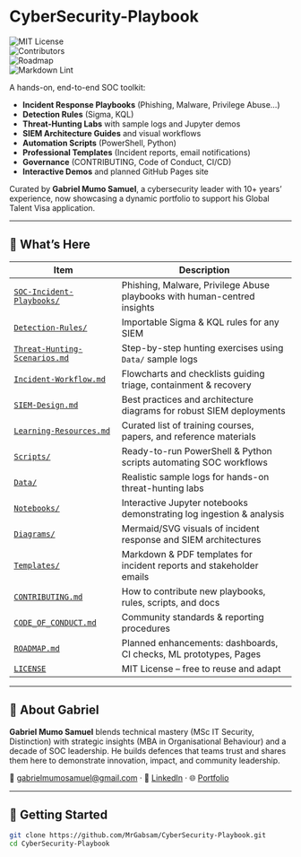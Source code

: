 # CyberSecurity-Playbook

![MIT License](https://img.shields.io/badge/license-MIT-blue.svg)  
![Contributors](https://img.shields.io/github/contributors/MrGabsam/CyberSecurity-Playbook)  
![Roadmap](https://img.shields.io/badge/roadmap-upcoming-orange.svg)  
![Markdown Lint](https://github.com/MrGabsam/CyberSecurity-Playbook/workflows/Lint%20Markdown/badge.svg)

A hands-on, end-to-end SOC toolkit:  
- **Incident Response Playbooks** (Phishing, Malware, Privilege Abuse…)  
- **Detection Rules** (Sigma, KQL)  
- **Threat-Hunting Labs** with sample logs and Jupyter demos  
- **SIEM Architecture Guides** and visual workflows  
- **Automation Scripts** (PowerShell, Python)  
- **Professional Templates** (Incident reports, email notifications)  
- **Governance** (CONTRIBUTING, Code of Conduct, CI/CD)  
- **Interactive Demos** and planned GitHub Pages site  

Curated by **Gabriel Mumo Samuel**, a cybersecurity leader with 10+ years’ experience, now showcasing a dynamic portfolio to support his Global Talent Visa application.

---

## 🔹 What’s Here

| Item                                              | Description                                                           |
|---------------------------------------------------|-----------------------------------------------------------------------|
| [`SOC-Incident-Playbooks/`](./SOC-Incident-Playbooks) | Phishing, Malware, Privilege Abuse playbooks with human-centred insights |
| [`Detection-Rules/`](./Detection-Rules)           | Importable Sigma & KQL rules for any SIEM                             |
| [`Threat-Hunting-Scenarios.md`](./Threat-Hunting-Scenarios.md) | Step-by-step hunting exercises using `Data/` sample logs      |
| [`Incident-Workflow.md`](./Incident-Workflow.md)  | Flowcharts and checklists guiding triage, containment & recovery      |
| [`SIEM-Design.md`](./SIEM-Design.md)              | Best practices and architecture diagrams for robust SIEM deployments  |
| [`Learning-Resources.md`](./Learning-Resources.md)| Curated list of training courses, papers, and reference materials     |
| [`Scripts/`](./Scripts)                           | Ready-to-run PowerShell & Python scripts automating SOC workflows     |
| [`Data/`](./Data)                                 | Realistic sample logs for hands-on threat-hunting labs                |
| [`Notebooks/`](./Notebooks)                       | Interactive Jupyter notebooks demonstrating log ingestion & analysis  |
| [`Diagrams/`](./Diagrams)                         | Mermaid/SVG visuals of incident response and SIEM architectures       |
| [`Templates/`](./Templates)                       | Markdown & PDF templates for incident reports and stakeholder emails  |
| [`CONTRIBUTING.md`](./CONTRIBUTING.md)            | How to contribute new playbooks, rules, scripts, and docs            |
| [`CODE_OF_CONDUCT.md`](./CODE_OF_CONDUCT.md)      | Community standards & reporting procedures                            |
| [`ROADMAP.md`](./ROADMAP.md)                      | Planned enhancements: dashboards, CI checks, ML prototypes, Pages     |
| [`LICENSE`](./LICENSE)                            | MIT License – free to reuse and adapt                                 |

---

## 🔹 About Gabriel

**Gabriel Mumo Samuel** blends technical mastery (MSc IT Security, Distinction) with strategic insights (MBA in Organisational Behaviour) and a decade of SOC leadership. He builds defences that teams trust and shares them here to demonstrate innovation, impact, and community leadership.

📧 [gabrielmumosamuel@gmail.com](mailto:gabrielmumosamuel@gmail.com) · 🔗 [LinkedIn](#) · 🌐 [Portfolio](#)

---

## 🔹 Getting Started

```bash
git clone https://github.com/MrGabsam/CyberSecurity-Playbook.git
cd CyberSecurity-Playbook
